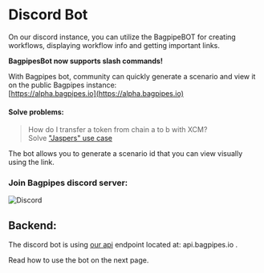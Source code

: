 # Discord Bot  


On our discord instance, you can utilize the BagpipeBOT for creating workflows, displaying workflow info and getting important links.

**BagpipesBot now supports slash commands!**

With Bagpipes bot, community can quickly generate a scenario and view it on the public Bagpipes instance:   
[https://alpha.bagpipes.io](https://alpha.bagpipes.io) 

#### Solve problems:  
>  How do I transfer a token from chain a to b with XCM?   
>  Solve ["Jaspers" use case](/users/profile.html#jasper-community-manager)  

The bot allows you to generate a scenario id that you can view visually using the link.  

### Join Bagpipes discord server:
![Discord](https://img.shields.io/discord/1155878499240914944?logo=discord&link=https%3A%2F%2Fdiscord.gg%2FfJYcgrB2F)



## Backend:  
The discord bot is using [our api](https://github.com/XcmSend/api/) endpoint located at: api.bagpipes.io . 



Read how to use the bot on the next page. 
